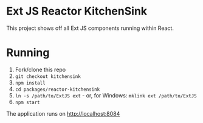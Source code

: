 # Ext JS Reactor KitchenSink

This project shows off all Ext JS components running within React.

# Running

1. Fork/clone this repo
2. `git checkout kitchensink`
3. `npm install`
5. `cd packages/reactor-kitchensink`
7. `ln -s /path/to/ExtJS ext` - or, for Windows: `mklink ext /path/to/ExtJS` 
8. `npm start`

The application runs on [http://localhost:8084](http://localhost:8084)

